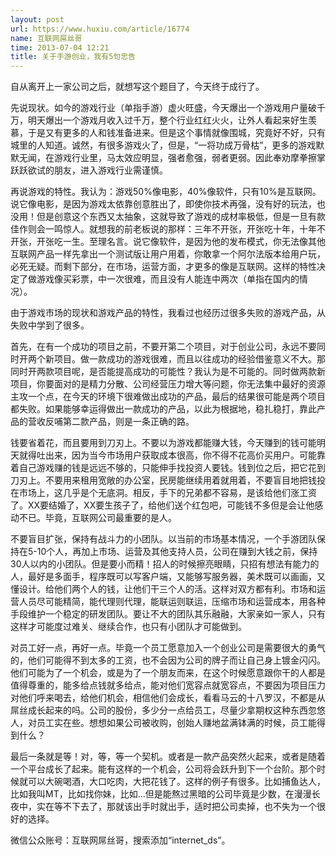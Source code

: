 ```yaml
---
layout: post
url: https://www.huxiu.com/article/16774
name: 互联网屌丝哥
time: 2013-07-04 12:21
title: 关于手游创业，我有5句忠告
---
```

自从离开上一家公司之后，就想写这个题目了，今天终于成行了。

先说现状。如今的游戏行业（单指手游）虚火旺盛，今天爆出一个游戏用户量破千万，明天爆出一个游戏月收入过千万，整个行业红红火火，让外人看起来好生羡慕，于是又有更多的人和钱准备进来。但是这个事情就像围城，究竟好不好，只有城里的人知道。诚然，有很多游戏火了，但是，“一将功成万骨枯”，更多的游戏默默无闻，在游戏行业里，马太效应明显，强者愈强，弱者更弱。因此奉劝摩拳擦掌跃跃欲试的朋友，进入游戏行业需谨慎。

再说游戏的特性。我认为：游戏50%像电影，40%像软件，只有10%是互联网。说它像电影，是因为游戏太依靠创意胜出了，即使你技术再强，没有好的玩法，也没用！但是创意这个东西又太抽象，这就导致了游戏的成材率极低，但是一旦有款佳作则会一鸣惊人。就想我的前老板说的那样：三年不开张，开张吃十年，十年不开张，开张吃一生。至理名言。说它像软件，是因为他的发布模式，你无法像其他互联网产品一样先拿出一个测试版让用户用着，你敢拿一个阿尔法版本给用户玩，必死无疑。而剩下部分，在市场，运营方面，才更多的像是互联网。这样的特性决定了做游戏像买彩票，中一次很难，而且没有人能连中两次（单指在国内的情况）。

由于游戏市场的现状和游戏产品的特性，我看过也经历过很多失败的游戏产品，从失败中学到了很多。

首先，在有一个成功的项目之前，不要开第二个项目，对于创业公司，永远不要同时开两个新项目。做一款成功的游戏很难，而且以往成功的经验借鉴意义不大。那同时开两款项目呢，是否能提高成功的可能性？我认为是不可能的。同时做两款新项目，你要面对的是精力分散、公司经营压力增大等问题，你无法集中最好的资源主攻一个点，在今天的环境下很难做出成功的产品，最后的结果很可能是两个项目都失败。如果能够幸运得做出一款成功的产品，以此为根据地，稳扎稳打，靠此产品的营收反哺第二款产品，则是一条正确的路。

钱要省着花，而且要用到刀刃上。不要以为游戏都能赚大钱，今天赚到的钱可能明天就得吐出来，因为当今市场用户获取成本很高，你不得不花高价买用户。可能靠着自己游戏赚的钱是远远不够的，只能伸手找投资人要钱。钱到位之后，把它花到刀刃上。不要用来租用宽敞的办公室，民房能继续用着就用着，不要盲目地把钱投在市场上，这几乎是个无底洞。相反，手下的兄弟都不容易，是该给他们涨工资了。XX要结婚了，XX要生孩子了，给他们送个红包吧，可能钱不多但是会让他感动不已。毕竟，互联网公司最重要的是人。

不要盲目扩张，保持有战斗力的小团队。以当前的市场基本情况，一个手游团队保持在5-10个人，再加上市场、运营及其他支持人员，公司在赚到大钱之前，保持30人以内的小团队。但是要小而精！招人的时候擦亮眼睛，只招有想法有能力的人，最好是多面手，程序既可以写客户端，又能够写服务器，美术既可以画画，又懂设计。给他们两个人的钱，让他们干三个人的活。这样对双方都有利。市场和运营人员尽可能精简，能代理则代理，能联运则联运，压缩市场和运营成本，用各种手段维护一个稳定的研发团队。要让不大的团队其乐融融，大家亲如一家人，只有这样才可能度过难关、继续合作，也只有小团队才可能做到。

对员工好一点，再好一点。毕竟一个员工愿意加入一个创业公司是需要很大的勇气的，他们可能得不到太多的工资，也不会因为公司的牌子而让自己身上镀金闪闪。他们可能为了一个机会，或是为了一个朋友而来，在这个时候愿意跟你干的人都是值得尊重的，能多给点钱就多给点，能对他们宽容点就宽容点，不要因为项目压力对他们呼来喝去，给他们机会，相信他们会成长，看看马云的十八罗汉，不都是从屌丝成长起来的吗。公司的股份，多少分一点给员工，尽量少拿期权这种东西忽悠人，对员工实在些。想想如果公司被收购，创始人赚地盆满钵满的时候，员工能得到什么？

最后一条就是等！对，等，等一个契机。或者是一款产品突然火起来，或者是随着一个平台成长了起来。能有这样的一个机会，公司将会跃升到下一个台阶。那个时候就可以大碗喝酒，大口吃肉，大把花钱了。这样的例子有很多。比如捕鱼达人，比如我叫MT，比如找你妹，比如...但是能熬过黑暗的公司毕竟是少数，在漫漫长夜中，实在等不下去了，那就该出手时就出手，适时把公司卖掉，也不失为一个很好的选择。

微信公众账号：互联网屌丝哥，搜索添加“internet_ds”。

